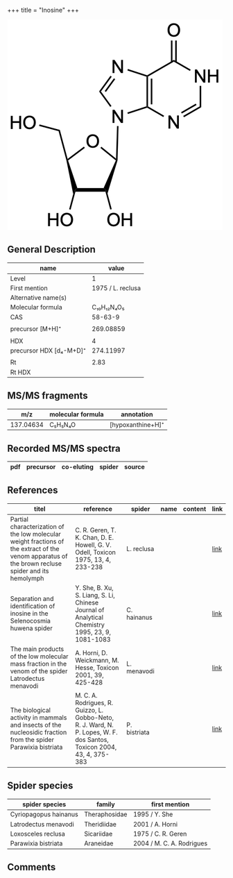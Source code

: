 +++
title = "Inosine"
+++

![](/img/Inosine.png)

## General Description

| name                    | value             |
|-------------------------|-------------------|
| Level                   | 1                 |
| First mention           | 1975 / L. reclusa |
| Alternative name(s)     |                   |
| Molecular formula       | C₁₀H₁₂N₄O₅        |
| CAS                     | 58-63-9           |
|                         |                   |
| precursor [M+H]⁺        | 269.08859         |
|                         |                   |
| HDX                     | 4                 |
| precursor HDX [d₄-M+D]⁺ | 274.11997         |
|                         |                   |
| Rt                      | 2.83              |
| Rt HDX                  |                   |



## MS/MS fragments

| m/z       | molecular formula | annotation        |
|-----------|-------------------|-------------------|
| 137.04634 | C₅H₅N₄O           | [hypoxanthine+H]⁺ |


## Recorded MS/MS spectra

| pdf | precursor | co-eluting | spider    | source                       |
|-----|-----------|------------|-----------|------------------------------|



## References

| titel  | reference | spider | name | content | link |
|--------|-----------|--------|------|---------|------|
| Partial characterization of the low molecular weight fractions of the extract of the venom apparatus of the brown recluse spider and its hemolymph  | C. R. Geren, T. K. Chan, D. E. Howell, G. V. Odell, Toxicon 1975, 13, 4, 233-238 | L. reclusa | | | [link](https://doi.org/10.1016/0041-0101(75)90129-4) |
| Separation and identification of inosine in the Selenocosmia huwena spider  | Y. She, B. Xu, S. Liang, S. Li, Chinese Journal of Analytical Chemistry 1995, 23, 9, 1081-1083 | C. hainanus |  |  | [link](http://online.analchem.cn:8080/fxhx/EN/volumn/volumn_41.htm) |
| The main products of the low molecular mass fraction in the venom of the spider Latrodectus menavodi                                                 | A. Horni, D. Weickmann, M. Hesse, Toxicon 2001, 39, 425-428                                                  | L. menavodi |      |         | [link](https://www.sciencedirect.com/science/article/pii/S0041010100001471) |
| The biological activity in mammals and insects of the nucleosidic fraction from the spider Parawixia bistriata  | M. C. A. Rodrigues, R. Guizzo, L. Gobbo-Neto, R. J. Ward, N. P. Lopes, W. F. dos Santos, Toxicon 2004, 43, 4, 375-383| P. bistriata |  |  | [link](https://doi.org/10.1016/j.toxicon.2004.01.009)  |


## Spider species

| spider species        | family        | first mention             |
|-----------------------|---------------|---------------------------|
| Cyriopagopus hainanus | Theraphosidae | 1995 / Y. She             |
| Latrodectus menavodi  | Theridiidae   | 2001 / A. Horni           |
| Loxosceles reclusa    | Sicariidae    | 1975 / C. R. Geren        |
| Parawixia bistriata   | Araneidae     | 2004 / M. C. A. Rodrigues |

## Comments